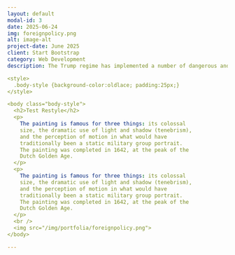 ```yaml
---
layout: default
modal-id: 3
date: 2025-06-24
img: foreignpolicy.png
alt: image-alt
project-date: June 2025
client: Start Bootstrap
category: Web Development
description: The Trump regime has implemented a number of dangerous and unethical foreing policy decisions. These including betraying the Ukrainian democracy, levying tariffs against US allies, and cutting USAID funding, which has led to the deaths of an estimated 300,000 people (mostly children). Below you will find a list of atrocities that the administration has either carried out or been complicit in. 

<style>
  .body-style {background-color:oldlace; padding:25px;}
</style>

<body class="body-style">
  <h2>Test Restyle</h2>
  <p>
    The painting is famous for three things: its colossal 
    size, the dramatic use of light and shadow (tenebrism),
    and the perception of motion in what would have 
    traditionally been a static military group portrait. 
    The painting was completed in 1642, at the peak of the 
    Dutch Golden Age.
  </p>
  <p>
    The painting is famous for three things: its colossal 
    size, the dramatic use of light and shadow (tenebrism),
    and the perception of motion in what would have 
    traditionally been a static military group portrait. 
    The painting was completed in 1642, at the peak of the 
    Dutch Golden Age.
  </p>
  <br />
  <img src="/img/portfolia/foreignpolicy.png">
</body>

---
```



